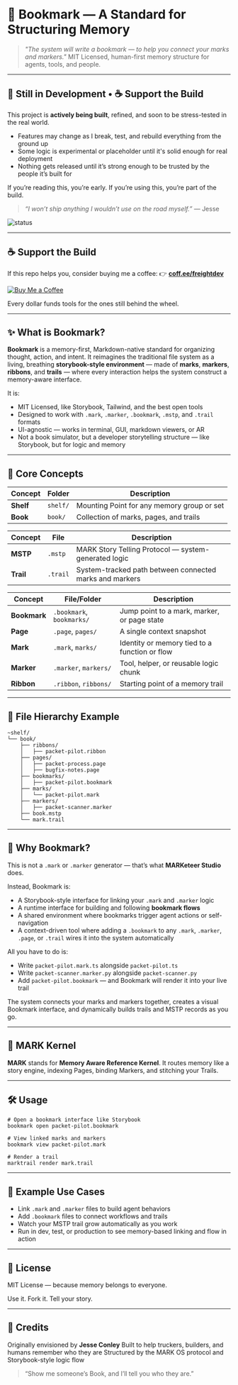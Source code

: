 # 📖 Bookmark — A Standard for Structuring Memory

> *"The system will write a bookmark — to help you connect your marks and markers."*
> MIT Licensed, human-first memory structure for agents, tools, and people.

---

## 🚧 Still in Development • ☕️ Support the Build

This project is **actively being built**, refined, and soon to be stress-tested in the real world.

* Features may change as I break, test, and rebuild everything from the ground up
* Some logic is experimental or placeholder until it's solid enough for real deployment
* Nothing gets released until it’s strong enough to be trusted by the people it’s built for

If you’re reading this, you’re early.
If you’re using this, you’re part of the build.

> *“I won’t ship anything I wouldn’t use on the road myself.”* — Jesse

![status](https://img.shields.io/badge/status-in%20development-orange?style=flat-square)

---

## ☕️ Support the Build

If this repo helps you, consider buying me a coffee:
👉 [**coff.ee/freightdev**](https://coff.ee/freightdev)

[![Buy Me a Coffee](https://img.shields.io/badge/support-buy%20me%20a%20coffee-yellow?logo=buymeacoffee\&style=flat-square)](https://coff.ee/freightdev)

Every dollar funds tools for the ones still behind the wheel.

---

## ✨ What is Bookmark?

**Bookmark** is a memory-first, Markdown-native standard for organizing thought, action, and intent. It reimagines the traditional file system as a living, breathing **storybook-style environment** — made of **marks**, **markers**, **ribbons**, and **trails** — where every interaction helps the system construct a memory-aware interface.

It is:

* MIT Licensed, like Storybook, Tailwind, and the best open tools
* Designed to work with `.mark`, `.marker`, `.bookmark`, `.mstp`, and `.trail` formats
* UI-agnostic — works in terminal, GUI, markdown viewers, or AR
* Not a book simulator, but a developer storytelling structure — like Storybook, but for logic and memory

---

## 📘 Core Concepts

| Concept   | Folder   | Description                                |
| --------- | -------- | ------------------------------------------ |
| **Shelf** | `shelf/` | Mounting Point for any memory group or set |
| **Book**  | `book/`  | Collection of marks, pages, and trails     |

| Concept   | File     | Description                                             |
| --------- | -------- | ------------------------------------------------------- |
| **MSTP**  | `.mstp`  | MARK Story Telling Protocol — system-generated logic    |
| **Trail** | `.trail` | System-tracked path between connected marks and markers |

| Concept      | File/Folder               | Description                                   |
| ------------ | ------------------------- | --------------------------------------------- |
| **Bookmark** | `.bookmark`, `bookmarks/` | Jump point to a mark, marker, or page state   |
| **Page**     | `.page`, `pages/`         | A single context snapshot                     |
| **Mark**     | `.mark`, `marks/`         | Identity or memory tied to a function or flow |
| **Marker**   | `.marker`, `markers/`     | Tool, helper, or reusable logic chunk         |
| **Ribbon**   | `.ribbon`, `ribbons/`     | Starting point of a memory trail              |

---

## 📂 File Hierarchy Example

```
~shelf/
└── book/
    ├── ribbons/
    │   ├── packet-pilot.ribbon
    ├── pages/
    │   ├── packet-process.page
    │   ├── bugfix-notes.page
    ├── bookmarks/
    │   ├── packet-pilot.bookmark
    ├── marks/
    │   └── packet-pilot.mark
    ├── markers/
    │   ├── packet-scanner.marker
    ├── book.mstp
    └── mark.trail
```

---

## 🧠 Why Bookmark?

This is not a `.mark` or `.marker` generator — that’s what **MARKeteer Studio** does.

Instead, Bookmark is:

* A Storybook-style interface for linking your `.mark` and `.marker` logic
* A runtime interface for building and following **bookmark flows**
* A shared environment where bookmarks trigger agent actions or self-navigation
* A context-driven tool where adding a `.bookmark` to any `.mark`, `.marker`, `.page`, or `.trail` wires it into the system automatically

All you have to do is:

* Write `packet-pilot.mark.ts` alongside `packet-pilot.ts`
* Write `packet-scanner.marker.py` alongside `packet-scanner.py`
* Add `packet-pilot.bookmark` — and Bookmark will render it into your live trail

The system connects your marks and markers together, creates a visual Bookmark interface, and dynamically builds trails and MSTP records as you go.

---

## 🔁 MARK Kernel

**MARK** stands for **Memory Aware Reference Kernel**. It routes memory like a story engine, indexing Pages, binding Markers, and stitching your Trails.

---

## 🛠 Usage

```
# Open a bookmark interface like Storybook
bookmark open packet-pilot.bookmark

# View linked marks and markers
bookmark view packet-pilot.mark

# Render a trail
marktrail render mark.trail
```

---

## 📖 Example Use Cases

* Link `.mark` and `.marker` files to build agent behaviors
* Add `.bookmark` files to connect workflows and trails
* Watch your MSTP trail grow automatically as you work
* Run in dev, test, or production to see memory-based linking and flow in action

---

## 📜 License

MIT License — because memory belongs to everyone.

Use it. Fork it. Tell your story.

---

## 💬 Credits

Originally envisioned by **Jesse Conley**
Built to help truckers, builders, and humans remember who they are
Structured by the MARK OS protocol and Storybook-style logic flow

> “Show me someone’s Book, and I’ll tell you who they are.”

